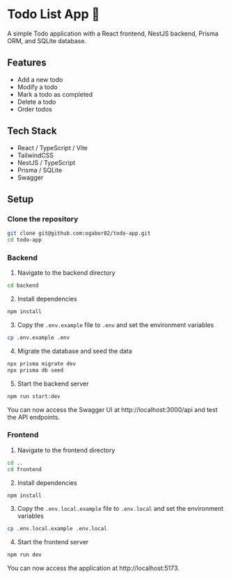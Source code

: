 # Todo List App 🚀

A simple Todo application with a React frontend, NestJS backend, Prisma ORM, and SQLite database.

## Features

- Add a new todo
- Modify a todo
- Mark a todo as completed
- Delete a todo
- Order todos

## Tech Stack

- React / TypeScript / Vite
- TailwindCSS
- NestJS / TypeScript
- Prisma / SQLite
- Swagger

## Setup

### Clone the repository

```bash
git clone git@github.com:ogabor82/todo-app.git
cd todo-app
```

### Backend

1. Navigate to the backend directory

```bash
cd backend
```

2. Install dependencies

```bash
npm install
```

3. Copy the `.env.example` file to `.env` and set the environment variables

```bash
cp .env.example .env
```

4. Migrate the database and seed the data

```bash
npx prisma migrate dev
npx prisma db seed
```

5. Start the backend server

```bash
npm run start:dev
```

You can now access the Swagger UI at http://localhost:3000/api and test the API endpoints.

### Frontend

1. Navigate to the frontend directory

```bash
cd ..
cd frontend
```

2. Install dependencies

```bash
npm install
```

3. Copy the `.env.local.example` file to `.env.local` and set the environment variables

```bash
cp .env.local.example .env.local
```

4. Start the frontend server

```bash
npm run dev
```

You can now access the application at http://localhost:5173.
